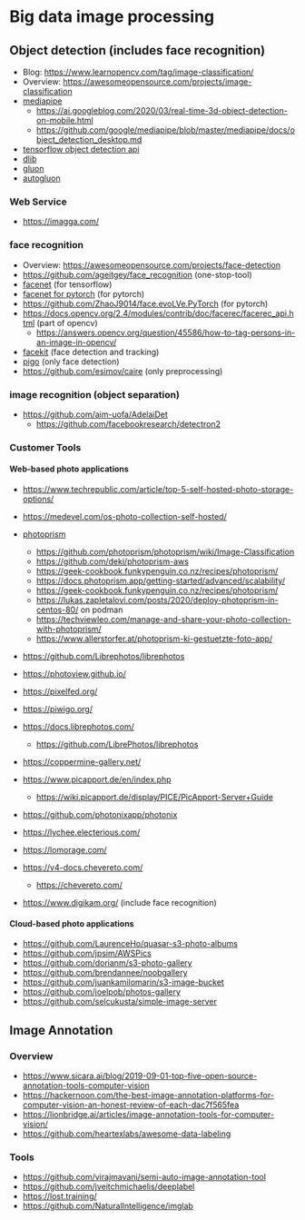 # Big data image processing

## Object detection (includes face recognition)

* Blog: https://www.learnopencv.com/tag/image-classification/
* Overview: https://awesomeopensource.com/projects/image-classification
* [mediapipe](https://github.com/google/mediapipe/) 
  + https://ai.googleblog.com/2020/03/real-time-3d-object-detection-on-mobile.html
  + https://github.com/google/mediapipe/blob/master/mediapipe/docs/object_detection_desktop.md
* [tensorflow object detection api](https://github.com/tensorflow/models/tree/master/research/object_detection)
* [dlib](http://dlib.net/)
* [gluon](https://gluon-cv.mxnet.io/contents.html)
* [autogluon](https://autogluon.mxnet.io/)

### Web Service

* https://imagga.com/

### face recognition

* Overview: https://awesomeopensource.com/projects/face-detection
* https://github.com/ageitgey/face_recognition (one-stop-tool)
* [facenet](https://github.com/davidsandberg/facenet) (for tensorflow)
* [facenet for pytorch](https://github.com/timesler/facenet-pytorch) (for pytorch)
* https://github.com/ZhaoJ9014/face.evoLVe.PyTorch (for pytorch)
* https://docs.opencv.org/2.4/modules/contrib/doc/facerec/facerec_api.html (part of opencv)
  + https://answers.opencv.org/question/45586/how-to-tag-persons-in-an-image-in-opencv/
* [facekit](https://github.com/MagicJackStone/FaceKit) (face detection and tracking)
* [pigo](https://github.com/esimov/pigo) (only face detection)
* https://github.com/esimov/caire (only preprocessing)

### image recognition (object separation)

* https://github.com/aim-uofa/AdelaiDet
  + https://github.com/facebookresearch/detectron2

### Customer Tools

#### Web-based photo applications

* https://www.techrepublic.com/article/top-5-self-hosted-photo-storage-options/
* https://medevel.com/os-photo-collection-self-hosted/

* [photoprism](https://github.com/photoprism/photoprism)
  + https://github.com/photoprism/photoprism/wiki/Image-Classification
  + https://github.com/deki/photoprism-aws
  + https://geek-cookbook.funkypenguin.co.nz/recipes/photoprism/
  + https://docs.photoprism.app/getting-started/advanced/scalability/
  + https://geek-cookbook.funkypenguin.co.nz/recipes/photoprism/
  + https://lukas.zapletalovi.com/posts/2020/deploy-photoprism-in-centos-80/ on podman
  + https://techviewleo.com/manage-and-share-your-photo-collection-with-photoprism/
  + https://www.allerstorfer.at/photoprism-ki-gestuetzte-foto-app/
* https://github.com/Librephotos/librephotos
* https://photoview.github.io/
* https://pixelfed.org/
* https://piwigo.org/
* https://docs.librephotos.com/
  + https://github.com/LibrePhotos/librephotos
* https://coppermine-gallery.net/
* https://www.picapport.de/en/index.php
  + https://wiki.picapport.de/display/PICE/PicApport-Server+Guide
* https://github.com/photonixapp/photonix
* https://lychee.electerious.com/
* https://lomorage.com/
* https://v4-docs.chevereto.com/
  + https://chevereto.com/

* https://www.digikam.org/ (include face recognition)

#### Cloud-based photo applications

* https://github.com/LaurenceHo/quasar-s3-photo-albums
* https://github.com/jpsim/AWSPics
* https://github.com/dorianm/s3-photo-gallery
* https://github.com/brendannee/noobgallery
* https://github.com/juankamilomarin/s3-image-bucket
* https://github.com/joelpob/photos-gallery
* https://github.com/selcukusta/simple-image-server

## Image Annotation

### Overview

* https://www.sicara.ai/blog/2019-09-01-top-five-open-source-annotation-tools-computer-vision
* https://hackernoon.com/the-best-image-annotation-platforms-for-computer-vision-an-honest-review-of-each-dac7f565fea
* https://lionbridge.ai/articles/image-annotation-tools-for-computer-vision/
* https://github.com/heartexlabs/awesome-data-labeling

### Tools

* https://github.com/virajmavani/semi-auto-image-annotation-tool
* https://github.com/jveitchmichaelis/deeplabel
* https://lost.training/
* https://github.com/NaturalIntelligence/imglab
